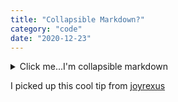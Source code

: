 ```yaml
---
title: "Collapsible Markdown?"
category: "code"
date: "2020-12-23"
---
```


<details>
<summary>Click me...I'm collapsible markdown</summary>

<p>
yes, even hidden code blocks!

```js
console.log("hello world!")
```
</p>
</details>

I picked up this cool tip from [joyrexus](https://gist.github.com/joyrexus/16041f2426450e73f5df9391f7f7ae5f)


